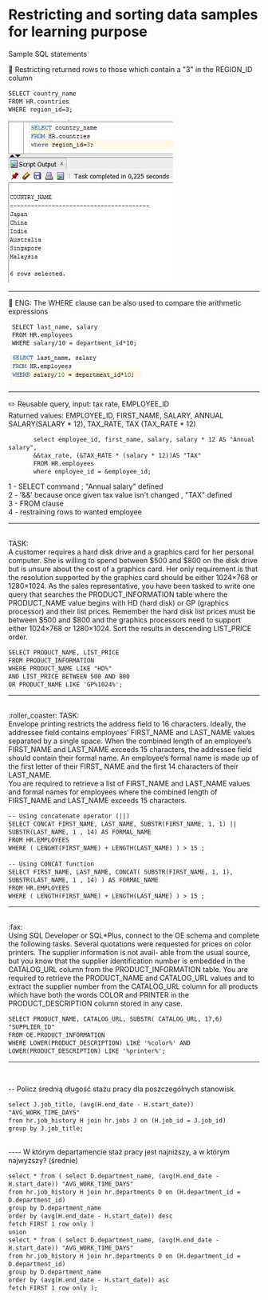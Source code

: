 # Restricting and sorting data samples for learning purpose
Sample SQL statements

:wrench: Restricting returned rows to those which contain a "3" in the REGION_ID column

    SELECT country_name
    FROM HR.countries
    WHERE region_id=3;

![alt text](https://github.com/pawlowskaanna/sandbox-sql/blob/master/03-restricting-and-storing-data/images/ch03-where-clause.PNG )

---

:wrench: ENG: The WHERE clause can be also used to compare the arithmetic expressions
           
     SELECT last_name, salary
     FROM HR.employees
     WHERE salary/10 = department_id*10;
![alt text](https://github.com/pawlowskaanna/sandbox-sql/blob/master/03-restricting-and-storing-data/images/ch03-comparing-expressions.PNG )

---
:pencil2:
Reusable query, input: tax rate, EMPLOYEE_ID </br>
Raturned values: EMPLOYEE_ID, FIRST_NAME, SALARY, ANNUAL SALARY(SALARY * 12), TAX_RATE, TAX (TAX_RATE * 12) 

           select employee_id, first_name, salary, salary * 12 AS "Annual salary", 
           &&tax_rate, (&TAX_RATE * (salary * 12))AS "TAX"
           FROM HR.employees
           where employee_id = &employee_id;
           
1 - SELECT command ; "Annual salary" defined </br>
2 - '&&' because once given tax value isn't changed , "TAX" defined </br>
3 - FROM clause </br>
4 - restraining rows to wanted employee </br>

___

</br>
TASK: </br>
A customer requires a hard disk drive and a graphics card for her personal computer. She is willing to spend between $500 and $800 on the disk drive but is unsure about the cost of a graphics card. Her only requirement is that the resolution supported by the graphics card should be either 1024×768 or 1280×1024. As the sales representative, you have been tasked to write one query that searches the PRODUCT_INFORMATION table where the PRODUCT_NAME value begins with HD (hard disk) or GP (graphics processor) and their list prices. Remember the hard disk list prices must be between $500 and $800 and the graphics processors need to support either 1024×768 or 1280×1024. Sort the results in descending LIST_PRICE order.

    SELECT PRODUCT_NAME, LIST_PRICE
    FROM PRODUCT_INFORMATION
    WHERE PRODUCT_NAME LIKE "HD%" 
    AND LIST_PRICE BETWEEN 500 AND 800
    OR PRODUCT_NAME LIKE 'GP%1024%';
    
    
___
    
</br>
:roller_coaster: TASK: </br>
Envelope printing restricts the address field to 16 characters. Ideally, the addressee field contains employees’ FIRST_NAME and LAST_NAME values separated by a single space. When the combined length of an employee’s FIRST_NAME and LAST_NAME exceeds 15 characters, the addressee field should contain their formal name. An employee’s formal name is made up of the first letter of their FIRST_ NAME and the first 14 characters of their LAST_NAME. </br>
You are required to retrieve a list of FIRST_NAME and LAST_NAME values and formal names for employees where the combined length of FIRST_NAME and LAST_NAME exceeds 15 characters.
</br>

    -- Using concatenate operator (||)
    SELECT CONCAT FIRST_NAME, LAST_NAME, SUBSTR(FIRST_NAME, 1, 1) || SUBSTR(LAST_NAME, 1 , 14) AS FORMAL_NAME 
    FROM HR.EMPLOYEES
    WHERE ( LENGHT(FIRST_NAME) + LENGTH(LAST_NAME) ) > 15 ;
    
    -- Using CONCAT function
    SELECT FIRST_NAME, LAST_NAME, CONCAT( SUBSTR(FIRST_NAME, 1, 1), SUBSTR(LAST_NAME, 1 , 14) ) AS FORMAL_NAME 
    FROM HR.EMPLOYEES
    WHERE ( LENGTH(FIRST_NAME) + LENGTH(LAST_NAME) ) > 15 ;
    
---
</br>
:fax: </br>
Using SQL Developer or SQL*Plus, connect to the OE schema and complete the following tasks. Several quotations were requested for prices on color printers. The supplier information is not avail-
able from the usual source, but you know that the supplier identification number is embedded in the CATALOG_URL column from the PRODUCT_INFORMATION table. You are required to retrieve the PRODUCT_NAME and CATALOG_URL values and to extract the supplier number from the CATALOG_URL column for all products which have both the words COLOR and PRINTER in the PRODUCT_DESCRIPTION column stored in any case.
</br>

    SELECT PRODUCT_NAME, CATALOG_URL, SUBSTR( CATALOG_URL, 17,6) "SUPPLIER_ID"
    FROM OE.PRODUCT_INFORMATION
    WHERE LOWER(PRODUCT_DESCRIPTION) LIKE '%color%' AND LOWER(PRODUCT_DESCRIPTION) LIKE '%printer%';
    
---
</br>

-- Policz średnią długość stażu pracy dla poszczególnych stanowisk.

    select J.job_title, (avg(H.end_date - H.start_date)) "AVG_WORK_TIME_DAYS"
    from hr.job_history H join hr.jobs J on (H.job_id = J.job_id)
    group by J.job_title; 
</br>
---- W którym departamencie staż pracy jest najniższy, a w którym najwyższy? (średnie)
</br>

    select * from ( select D.department_name, (avg(H.end_date - H.start_date)) "AVG_WORK_TIME_DAYS"
    from hr.job_history H join hr.departments D on (H.department_id = D.department_id)
    group by D.department_name
    order by (avg(H.end_date - H.start_date)) desc
    fetch FIRST 1 row only )
    union
    select * from ( select D.department_name, (avg(H.end_date - H.start_date)) "AVG_WORK_TIME_DAYS"
    from hr.job_history H join hr.departments D on (H.department_id = D.department_id)
    group by D.department_name
    order by (avg(H.end_date - H.start_date)) asc
    fetch FIRST 1 row only );
    
<img src="" width="">
